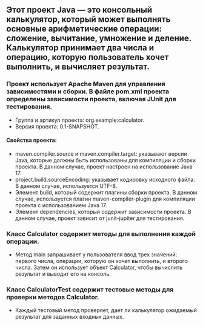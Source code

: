 ## Этот проект Java — это консольный калькулятор, который может выполнять основные арифметические операции: сложение, вычитание, умножение и деление. Калькулятор принимает два числа и операцию, которую пользователь хочет выполнить, и вычисляет результат.
### Проект использует Apache Maven для управления зависимостями и сборки. В файле pom.xml проекта определены зависимости проекта, включая JUnit для тестирования.
- Группа и артикул проекта: org.example:calculator.
- Версия проекта: 0.1-SNAPSHOT.
#### Свойства проекта:
- maven.compiler.source и maven.compiler.target: указывают версии Java, которые должны быть использованы для компиляции и сборки проекта. В данном случае, проект настроен на использование Java 17.
- project.build.sourceEncoding: указывает кодировку исходного файла. В данном случае, используется UTF-8.
- Элемент build, который содержит плагины сборки проекта. В данном случае, используется плагин maven-compiler-plugin для компиляции проекта с использованием Java 17.
- Элемент dependencies, который содержит зависимости проекта. В данном случае, проект зависит от junit-jupiter для тестирования.
### Класс Calculator содержит методы для выполнения каждой операции. 
- Метод main запрашивает у пользователя ввод трех значений: первого числа, операции, которую он хочет выполнить, и второго числа. Затем он использует объект Calculator, чтобы вычислить результат и выводит его на консоль.
### Класс CalculatorTest содержит тестовые методы для проверки методов Calculator. 
- Каждый тестовый метод проверяет, дает ли калькулятор ожидаемый результат для заданных входных данных.
